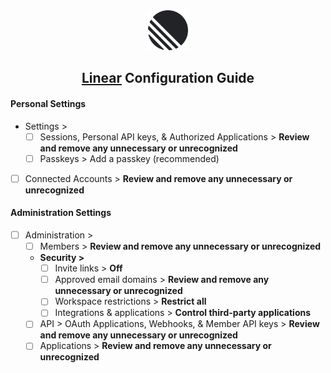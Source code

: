 <div align="center">
  <img src="../../../images/guides/linear.svg" alt="Linear Logo" width="64" height="64">
  <h2><a href="https://linear.app/" target="_blank" rel="noopener noreferrer">Linear</a> Configuration Guide</h2>
</div>

#### Personal Settings
- Settings >
    - [ ]  Sessions, Personal API keys, & Authorized Applications > **Review and remove any unnecessary or unrecognized**
    - [ ]  Passkeys > Add a passkey (recommended)
- [ ]  Connected Accounts > **Review and remove any unnecessary or unrecognized**

#### Administration Settings
- [ ]  Administration >
    - [ ]  Members > **Review and remove any unnecessary or unrecognized**
    - **Security >**
        - [ ]  Invite links > **Off**
        - [ ]  Approved email domains > **Review and remove any unnecessary or unrecognized**
        - [ ]  Workspace restrictions > **Restrict all**
        - [ ]  Integrations & applications > **Control third-party applications**
    - [ ]  API > OAuth Applications, Webhooks, & Member API keys > **Review and remove any unnecessary or unrecognized**
    - [ ]  Applications > **Review and remove any unnecessary or unrecognized**
